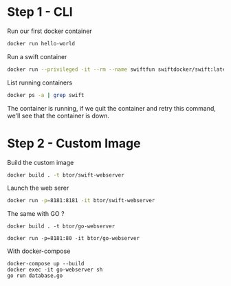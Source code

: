 # Step 1 - CLI
Run our first docker container
```BASH
docker run hello-world
```

Run a swift container
```BASH
docker run --privileged -it --rm --name swiftfun swiftdocker/swift:latest swift
```

List running containers
```BASH
docker ps -a | grep swift
```
The container is running, if we quit the container and retry this command, we'll see that the container is down.

# Step 2 - Custom Image
Build the custom image
```BASH
docker build . -t btor/swift-webserver
```

Launch the web serer
```BASH
docker run -p=8181:8181 -it btor/swift-webserver
```

The same with GO ?
```
docker build . -t btor/go-webserver
```

```
docker run -p=8181:80 -it btor/go-webserver
```

With docker-compose
```
docker-compose up --build
docker exec -it go-webserver sh
go run database.go
```

